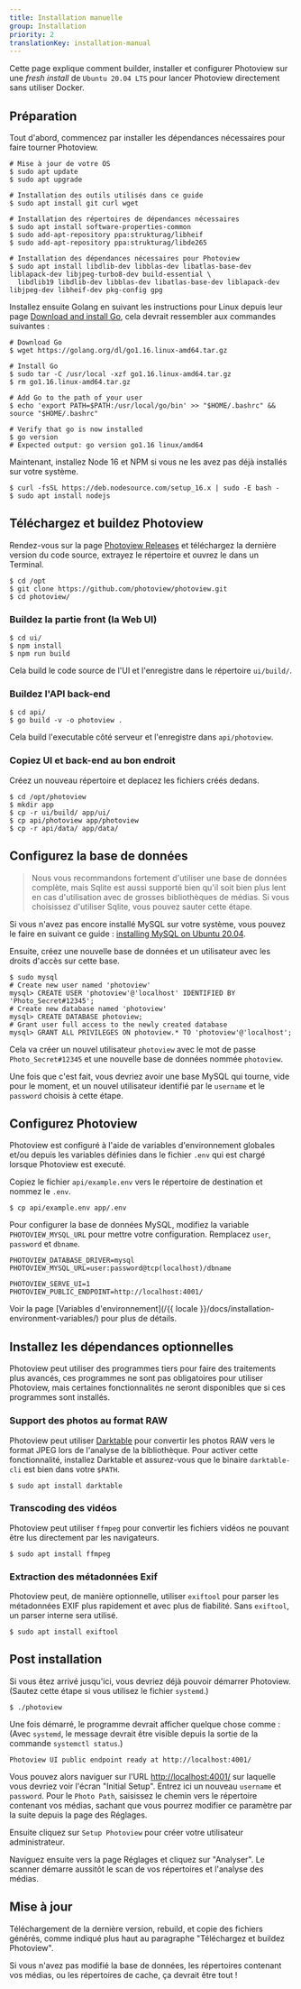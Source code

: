 ```yaml
---
title: Installation manuelle
group: Installation
priority: 2
translationKey: installation-manual
---
```


Cette page explique comment builder, installer et configurer Photoview sur une _fresh install_ de `Ubuntu 20.04 LTS` pour lancer Photoview directement sans utiliser Docker.

## Préparation

Tout d'abord, commencez par installer les dépendances nécessaires pour faire tourner Photoview.

```shell
# Mise à jour de votre OS
$ sudo apt update
$ sudo apt upgrade

# Installation des outils utilisés dans ce guide
$ sudo apt install git curl wget

# Installation des répertoires de dépendances nécessaires
$ sudo apt install software-properties-common
$ sudo add-apt-repository ppa:strukturag/libheif
$ sudo add-apt-repository ppa:strukturag/libde265

# Installation des dépendances nécessaires pour Photoview
$ sudo apt install libdlib-dev libblas-dev libatlas-base-dev liblapack-dev libjpeg-turbo8-dev build-essential \
  libdlib19 libdlib-dev libblas-dev libatlas-base-dev liblapack-dev libjpeg-dev libheif-dev pkg-config gpg
```

Installez ensuite Golang en suivant les instructions pour Linux depuis leur page [Download and install Go](https://golang.org/doc/install), cela devrait ressembler aux commandes suivantes :

```shell
# Download Go
$ wget https://golang.org/dl/go1.16.linux-amd64.tar.gz

# Install Go
$ sudo tar -C /usr/local -xzf go1.16.linux-amd64.tar.gz
$ rm go1.16.linux-amd64.tar.gz

# Add Go to the path of your user
$ echo 'export PATH=$PATH:/usr/local/go/bin' >> "$HOME/.bashrc" && source "$HOME/.bashrc"

# Verify that go is now installed
$ go version
# Expected output: go version go1.16 linux/amd64
```

Maintenant, installez Node 16 et NPM si vous ne les avez pas déjà installés sur votre système.

```shell
$ curl -fsSL https://deb.nodesource.com/setup_16.x | sudo -E bash -
$ sudo apt install nodejs
```

## Téléchargez et buildez Photoview

Rendez-vous sur la page [Photoview Releases](https://github.com/photoview/photoview/releases) et téléchargez la dernière version du code source, extrayez le répertoire et ouvrez le dans un Terminal.

```shell
$ cd /opt
$ git clone https://github.com/photoview/photoview.git
$ cd photoview/
```

### Buildez la partie front (la Web UI)

```shell
$ cd ui/
$ npm install
$ npm run build
```

Cela build le code source de l'UI et l'enregistre dans le répertoire `ui/build/`.

### Buildez l'API back-end

```shell
$ cd api/
$ go build -v -o photoview .
```

Cela build l'executable côté serveur et l'enregistre dans `api/photoview`.

### Copiez UI et back-end au bon endroit

Créez un nouveau répertoire et deplacez les fichiers créés dedans.

```shell
$ cd /opt/photoview
$ mkdir app
$ cp -r ui/build/ app/ui/
$ cp api/photoview app/photoview
$ cp -r api/data/ app/data/
```

## Configurez la base de données

> Nous vous recommandons fortement d'utiliser une base de données complète,
> mais Sqlite est aussi supporté bien qu'il soit bien plus lent en cas d'utilisation avec de grosses bibliothèques de médias.
> Si vous choisissez d'utiliser Sqlite, vous pouvez sauter cette étape.

Si vous n'avez pas encore installé MySQL sur votre système, vous pouvez le faire en suivant ce guide : [installing MySQL on Ubuntu 20.04](https://www.digitalocean.com/community/tutorials/how-to-install-mysql-on-ubuntu-20-04).

Ensuite, créez une nouvelle base de données et un utilisateur avec les droits d'accès sur cette base.

```shell
$ sudo mysql
# Create new user named 'photoview'
mysql> CREATE USER 'photoview'@'localhost' IDENTIFIED BY 'Photo_Secret#12345';
# Create new database named 'photoview'
mysql> CREATE DATABASE photoview;
# Grant user full access to the newly created database
mysql> GRANT ALL PRIVILEGES ON photoview.* TO 'photoview'@'localhost';
```

Cela va créer un nouvel utilisateur `photoview` avec le mot de passe `Photo_Secret#12345` et une nouvelle base de données nommée `photoview`.

Une fois que c'est fait, vous devriez avoir une base MySQL qui tourne, vide pour le moment, et un nouvel utilisateur identifié par le `username` et le `password` choisis à cette étape.

## Configurez Photoview

Photoview est configuré à l'aide de variables d'environnement globales et/ou depuis les variables définies dans le fichier `.env` qui est chargé lorsque Photoview est executé.

Copiez le fichier `api/example.env` vers le répertoire de destination et nommez le `.env`.

```shell
$ cp api/example.env app/.env
```

Pour configurer la base de données MySQL, modifiez la variable `PHOTOVIEW_MYSQL_URL` pour mettre votre configuration. Remplacez `user`, `password` et `dbname`.

```
PHOTOVIEW_DATABASE_DRIVER=mysql
PHOTOVIEW_MYSQL_URL=user:password@tcp(localhost)/dbname

PHOTOVIEW_SERVE_UI=1
PHOTOVIEW_PUBLIC_ENDPOINT=http://localhost:4001/
```

Voir la page [Variables d'environnement](/{{ locale }}/docs/installation-environment-variables/) pour plus de détails.

## Installez les dépendances optionnelles

Photoview peut utiliser des programmes tiers pour faire des traitements plus avancés, 
ces programmes ne sont pas obligatoires pour utiliser Photoview, mais certaines fonctionnalités ne seront disponibles que si ces programmes sont installés.

### Support des photos au format RAW

Photoview peut utiliser [Darktable](https://www.darktable.org/) pour convertir les photos RAW vers le format JPEG lors de l'analyse de la bibliothèque.
Pour activer cette fonctionnalité, installez Darktable et assurez-vous que le binaire `darktable-cli` est bien dans votre `$PATH`.

```shell
$ sudo apt install darktable
```

### Transcoding des vidéos

Photoview peut utiliser `ffmpeg` pour convertir les fichiers vidéos ne pouvant être lus directement par les navigateurs.

```shell
$ sudo apt install ffmpeg
```

### Extraction des métadonnées Exif

Photoview peut, de manière optionnelle, utiliser `exiftool` pour parser les métadonnées EXIF plus rapidement et avec plus de fiabilité. Sans `exiftool`, un parser interne sera utilisé.

```shell
$ sudo apt install exiftool
```

## Post installation

Si vous êtez arrivé jusqu'ici, vous devriez déjà pouvoir démarrer Photoview.
(Sautez cette étape si vous utilisez le fichier `systemd`.)

```shell
$ ./photoview
```

Une fois démarré, le programme devrait afficher quelque chose comme :
(Avec `systemd`, le message devrait être visible depuis la sortie de la commande `systemctl status`.)

```
Photoview UI public endpoint ready at http://localhost:4001/
```

Vous pouvez alors naviguer sur l'URL [http://localhost:4001/](http://localhost:4001/) sur laquelle vous devriez voir l'écran "Initial Setup".
Entrez ici un nouveau `username` et `password`. Pour le `Photo Path`, saisissez le chemin vers le répertoire contenant vos médias, sachant que vous pourrez modifier ce paramètre par la suite depuis la page des Réglages.

Ensuite cliquez sur `Setup Photoview` pour créer votre utilisateur administrateur.

Naviguez ensuite vers la page Réglages et cliquez sur "Analyser". Le scanner démarre aussitôt le scan de vos répertoires et l'analyse des médias.

## Mise à jour

Téléchargement de la dernière version, rebuild, et copie des fichiers générés, comme indiqué plus haut au paragraphe "Téléchargez et buildez Photoview".

Si vous n'avez pas modifié la base de données, les répertoires contenant vos médias, ou les répertoires de cache, ça devrait être tout !
